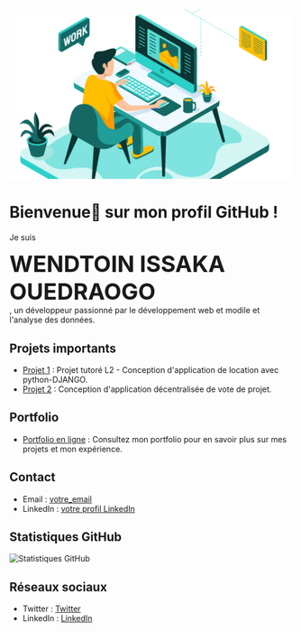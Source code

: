 ![Statistiques GitHub](developer-working-Converti-1170x700.webp)



# Bienvenue👋 sur mon profil GitHub !

Je suis <div style="font-size:40px; font-weight:bold"> WENDTOIN ISSAKA OUEDRAOGO</div> , un développeur passionné par le développement web et modile et l'analyse des données.

## Projets importants

- [Projet 1](https://github.com/wendtoinissaka/projet_tutore_django_L2.git) : Projet tutoré L2 - Conception d'application de location avec python-DJANGO.
- [Projet 2](https://github.com/wendtoinissaka/Decentralized-Project-Voting.git) : Conception d'application décentralisée de vote de projet.

## Portfolio

- [Portfolio en ligne](https://github.com/wendtoinissaka/Decentralized-Project-Voting.git) : Consultez mon portfolio pour en savoir plus sur mes projets et mon expérience.

## Contact

- Email : [votre_email](mailto:ouedraogowendtoinissaka@gmail.com)
- LinkedIn : [votre profil LinkedIn](https://www.linkedin.com/in/wendtoin-issaka-ouedraogo-ab92782a2)

## Statistiques GitHub

![Statistiques GitHub](lien_vers_vos_statistiques_github)



## Réseaux sociaux

- Twitter : [Twitter](lien_vers_votre_profil_twitter)
- LinkedIn : [LinkedIn](https://www.linkedin.com/in/wendtoin-issaka-ouedraogo-ab92782a2)


<!--
**wendtoinissaka/wendtoinissaka** is a ✨ _special_ ✨ repository because its `README.md` (this file) appears on your GitHub profile.

Here are some ideas to get you started:

- 🔭 I’m currently working on ...
- 🌱 I’m currently learning ...
- 👯 I’m looking to collaborate on ...
- 🤔 I’m looking for help with ...
- 💬 Ask me about ...
- 📫 How to reach me: ...
- 😄 Pronouns: ...
- ⚡ Fun fact: ...
-->
